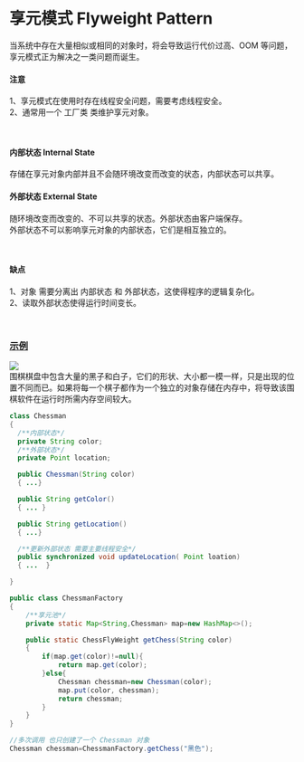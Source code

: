 # 享元模式  Flyweight Pattern

当系统中存在大量相似或相同的对象时，将会导致运行代价过高、OOM 等问题，享元模式正为解决之一类问题而诞生。

#### 注意
1、享元模式在使用时存在线程安全问题，需要考虑线程安全。<br>
2、通常用一个 工厂类 类维护享元对象。


&nbsp;&nbsp;
&nbsp;&nbsp;

#### 内部状态 Internal State
存储在享元对象内部并且不会随环境改变而改变的状态，内部状态可以共享。

#### 外部状态 External State
随环境改变而改变的、不可以共享的状态。外部状态由客户端保存。<br>
外部状态不可以影响享元对象的内部状态，它们是相互独立的。

&nbsp;&nbsp;
&nbsp;&nbsp;
#### 缺点
1、对象 需要分离出 内部状态 和 外部状态，这使得程序的逻辑复杂化。<br>
2、读取外部状态使得运行时间变长。

&nbsp;&nbsp;
&nbsp;&nbsp;

### [示例](https://blog.csdn.net/lovelion/article/details/7667860)
![](https://gitee.com/hnyer/filesOfGitbook/raw/master/files/201803271357_osChina_享元模式.png)
<br>
围棋棋盘中包含大量的黑子和白子，它们的形状、大小都一模一样，只是出现的位置不同而已。如果将每一个棋子都作为一个独立的对象存储在内存中，将导致该围棋软件在运行时所需内存空间较大。


```java
class Chessman   
{
  /**内部状态*/
  private String color;
  /**外部状态*/
  private Point location;

  public Chessman(String color)
  { ...}

  public String getColor()
  { ... }

  public String getLocation()
  { ...}

  /**更新外部状态 需要主要线程安全*/
  public synchronized void updateLocation( Point loation)
  { ...  }

}
```


```java
public class ChessmanFactory
{
    /**享元池*/
    private static Map<String,Chessman> map=new HashMap<>();

    public static ChessFlyWeight getChess(String color)
    {
        if(map.get(color)!=null){
            return map.get(color);
        }else{
            Chessman chessman=new Chessman(color);
            map.put(color, chessman);
            return chessman;
        }
    }
}
```


```java
//多次调用 也只创建了一个 Chessman 对象
Chessman chessman=ChessmanFactory.getChess("黑色");
```
